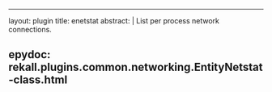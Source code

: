 
---
layout: plugin
title: enetstat
abstract: |
    List per process network connections.

epydoc: rekall.plugins.common.networking.EntityNetstat-class.html
---
